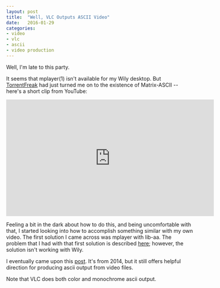 ```yaml
---
layout: post
title:  "Well, VLC Outputs ASCII Video"
date:   2016-01-29
categories:
- video
- vlc
- ascii
- video production
---
```


Well, I'm late to this party.

It seems that mplayer(1) isn't available for my Wily desktop. But [TorrentFreak](https://torrentfreak.com/oldest-torrent-is-still-being-shared-after-4419-days-160124/) had just turned me on to the existence of Matrix-ASCII -- here's a short clip from YouTube:

<iframe width="560" height="315" src="https://www.youtube.com/embed/F1-glc16PHg" frameborder="0" allowfullscreen></iframe>

Feeling a bit in the dark about how to do this, and being uncomfortable with that, I started looking into how to accomplish something similar with my own video. The first solution I came across was mplayer with lib-aa. The problem that I had with that first solution is described [here](http://askubuntu.com/questions/491471/mplayer-aalib-missing-vo-aa-not-working); however, the solution isn't working with Wily.

I eventually came upon this [post](http://www.tweakandtrick.com/2014/04/vlc-ascii.html). It's from 2014, but it still offers helpful direction for producing ascii output from video files.

Note that VLC does both color and monochrome ascii output.
